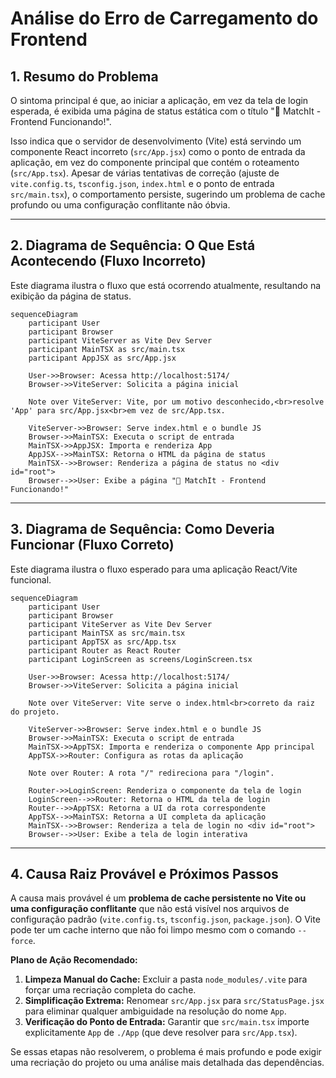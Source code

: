 # Análise do Erro de Carregamento do Frontend

## 1. Resumo do Problema

O sintoma principal é que, ao iniciar a aplicação, em vez da tela de login esperada, é exibida uma página de status estática com o título "🎯 MatchIt - Frontend Funcionando!".

Isso indica que o servidor de desenvolvimento (Vite) está servindo um componente React incorreto (`src/App.jsx`) como o ponto de entrada da aplicação, em vez do componente principal que contém o roteamento (`src/App.tsx`). Apesar de várias tentativas de correção (ajuste de `vite.config.ts`, `tsconfig.json`, `index.html` e o ponto de entrada `src/main.tsx`), o comportamento persiste, sugerindo um problema de cache profundo ou uma configuração conflitante não óbvia.

---

## 2. Diagrama de Sequência: O Que Está Acontecendo (Fluxo Incorreto)

Este diagrama ilustra o fluxo que está ocorrendo atualmente, resultando na exibição da página de status.

```mermaid
sequenceDiagram
    participant User
    participant Browser
    participant ViteServer as Vite Dev Server
    participant MainTSX as src/main.tsx
    participant AppJSX as src/App.jsx

    User->>Browser: Acessa http://localhost:5174/
    Browser->>ViteServer: Solicita a página inicial
    
    Note over ViteServer: Vite, por um motivo desconhecido,<br>resolve 'App' para src/App.jsx<br>em vez de src/App.tsx.
    
    ViteServer->>Browser: Serve index.html e o bundle JS
    Browser->>MainTSX: Executa o script de entrada
    MainTSX->>AppJSX: Importa e renderiza App
    AppJSX-->>MainTSX: Retorna o HTML da página de status
    MainTSX-->>Browser: Renderiza a página de status no <div id="root">
    Browser-->>User: Exibe a página "🎯 MatchIt - Frontend Funcionando!"
```

---

## 3. Diagrama de Sequência: Como Deveria Funcionar (Fluxo Correto)

Este diagrama ilustra o fluxo esperado para uma aplicação React/Vite funcional.

```mermaid
sequenceDiagram
    participant User
    participant Browser
    participant ViteServer as Vite Dev Server
    participant MainTSX as src/main.tsx
    participant AppTSX as src/App.tsx
    participant Router as React Router
    participant LoginScreen as screens/LoginScreen.tsx

    User->>Browser: Acessa http://localhost:5174/
    Browser->>ViteServer: Solicita a página inicial
    
    Note over ViteServer: Vite serve o index.html<br>correto da raiz do projeto.
    
    ViteServer->>Browser: Serve index.html e o bundle JS
    Browser->>MainTSX: Executa o script de entrada
    MainTSX->>AppTSX: Importa e renderiza o componente App principal
    AppTSX->>Router: Configura as rotas da aplicação
    
    Note over Router: A rota "/" redireciona para "/login".
    
    Router->>LoginScreen: Renderiza o componente da tela de login
    LoginScreen-->>Router: Retorna o HTML da tela de login
    Router-->>AppTSX: Retorna a UI da rota correspondente
    AppTSX-->>MainTSX: Retorna a UI completa da aplicação
    MainTSX-->>Browser: Renderiza a tela de login no <div id="root">
    Browser-->>User: Exibe a tela de login interativa
```

---

## 4. Causa Raiz Provável e Próximos Passos

A causa mais provável é um **problema de cache persistente no Vite ou uma configuração conflitante** que não está visível nos arquivos de configuração padrão (`vite.config.ts`, `tsconfig.json`, `package.json`). O Vite pode ter um cache interno que não foi limpo mesmo com o comando `--force`.

**Plano de Ação Recomendado:**

1.  **Limpeza Manual do Cache:** Excluir a pasta `node_modules/.vite` para forçar uma recriação completa do cache.
2.  **Simplificação Extrema:** Renomear `src/App.jsx` para `src/StatusPage.jsx` para eliminar qualquer ambiguidade na resolução do nome `App`.
3.  **Verificação do Ponto de Entrada:** Garantir que `src/main.tsx` importe explicitamente `App` de `./App` (que deve resolver para `src/App.tsx`).

Se essas etapas não resolverem, o problema é mais profundo e pode exigir uma recriação do projeto ou uma análise mais detalhada das dependências.

